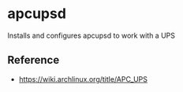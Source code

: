 # apcupsd

Installs and configures apcupsd to work with a UPS

## Reference
- https://wiki.archlinux.org/title/APC_UPS